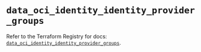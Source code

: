 # `data_oci_identity_identity_provider_groups`

Refer to the Terraform Registry for docs: [`data_oci_identity_identity_provider_groups`](https://registry.terraform.io/providers/oracle/oci/6.18.0/docs/data-sources/identity_identity_provider_groups).
